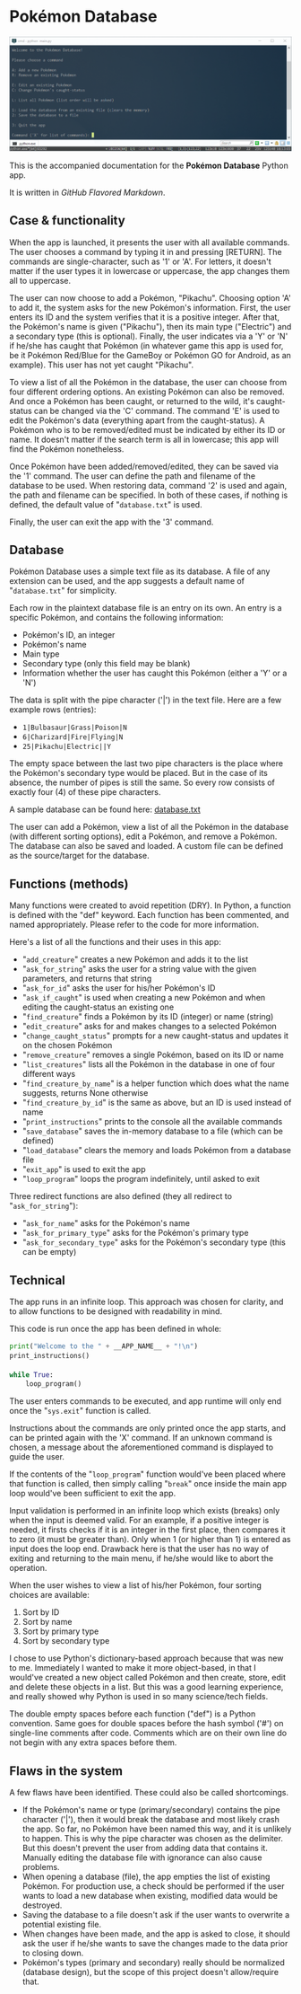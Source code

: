 # Pokémon Database

![Pokémon Database](https://github.com/gotonode/creatures/blob/master/docs/images/app.png)

This is the accompanied documentation for the **Pokémon Database** Python app.

It is written in _GitHub Flavored Markdown_.

## Case & functionality

When the app is launched, it presents the user with all available commands. The user chooses a command by typing it in and pressing [RETURN]. The commands are single-character, such as '1' or 'A'. For letters, it doesn't matter if the user types it in lowercase or uppercase, the app changes them all to uppercase.

The user can now choose to add a Pokémon, "Pikachu". Choosing option 'A' to add it, the system asks for the new Pokémon's information. First, the user enters its ID and the system verifies that it is a positive integer. After that, the Pokémon's name is given ("Pikachu"), then its main type ("Electric") and a secondary type (this is optional). Finally, the user indicates via a 'Y' or 'N' if he/she has caught that Pokémon (in whatever game this app is used for, be it Pokémon Red/Blue for the GameBoy or Pokémon GO for Android, as an example). This user has not yet caught "Pikachu".

To view a list of all the Pokémon in the database, the user can choose from four different ordering options. An existing Pokémon can also be removed. And once a Pokémon has been caught, or returned to the wild, it's caught-status can be changed via the 'C' command. The command 'E' is used to edit the Pokémon's data (everything apart from the caught-status). A Pokémon who is to be removed/edited must be indicated by either its ID or name. It doesn't matter if the search term is all in lowercase; this app will find the Pokémon nonetheless.

Once Pokémon have been added/removed/edited, they can be saved via the '1' command. The user can define the path and filename of the database to be used. When restoring data, command '2' is used and again, the path and filename can be specified. In both of these cases, if nothing is defined, the default value of "`database.txt`" is used.

Finally, the user can exit the app with the '3' command.

## Database

Pokémon Database uses a simple text file as its database. A file of any extension can be used, and the app suggests a default name of "`database.txt`" for simplicity.

Each row in the plaintext database file is an entry on its own. An entry is a specific Pokémon, and contains the following information:

- Pokémon's ID, an integer
- Pokémon's name
- Main type
- Secondary type (only this field may be blank)
- Information whether the user has caught this Pokémon (either a 'Y' or a 'N')

The data is split with the pipe character ('|') in the text file. Here are a few example rows (entries):

- `1|Bulbasaur|Grass|Poison|N`
- `6|Charizard|Fire|Flying|N`
- `25|Pikachu|Electric||Y`

The empty space between the last two pipe characters is the place where the Pokémon's secondary type would be placed. But in the case of its absence, the number of pipes is still the same. So every row consists of exactly four (4) of these pipe characters.

A sample database can be found here: [database.txt](https://github.com/gotonode/creatures/blob/master/database.txt)

The user can add a Pokémon, view a list of all the Pokémon in the database (with different sorting options), edit a Pokémon, and remove a Pokémon. The database can also be saved and loaded. A custom file can be defined as the source/target for the database.

## Functions (methods)

Many functions were created to avoid repetition (DRY). In Python, a function is defined with the "def" keyword. Each function has been commented, and named appropriately. Please refer to the code for more information.

Here's a list of all the functions and their uses in this app:

- "`add_creature`" creates a new Pokémon and adds it to the list
- "`ask_for_string`" asks the user for a string value with the given parameters, and returns that string
- "`ask_for_id`" asks the user for his/her Pokémon's ID
- "`ask_if_caught`" is used when creating a new Pokémon and when editing the caught-status an existing one
- "`find_creature`" finds a Pokémon by its ID (integer) or name (string)
- "`edit_creature`" asks for and makes changes to a selected Pokémon
- "`change_caught_status`" prompts for a new caught-status and updates it on the chosen Pokémon
- "`remove_creature`" removes a single Pokémon, based on its ID or name
- "`list_creatures`" lists all the Pokémon in the database in one of four different ways
- "`find_creature_by_name`" is a helper function which does what the name suggests, returns None otherwise
- "`find_creature_by_id`" is the same as above, but an ID is used instead of name
- "`print_instructions`" prints to the console all the available commands
- "`save_database`" saves the in-memory database to a file (which can be defined)
- "`load_database`" clears the memory and loads Pokémon from a database file
- "`exit_app`" is used to exit the app
- "`loop_program`" loops the program indefinitely, until asked to exit

Three redirect functions are also defined (they all redirect to "`ask_for_string`"):

- "`ask_for_name`" asks for the Pokémon's name
- "`ask_for_primary_type`" asks for the Pokémon's primary type
- "`ask_for_secondary_type`" asks for the Pokémon's secondary type (this can be empty)

## Technical

The app runs in an infinite loop. This approach was chosen for clarity, and to allow functions to be designed with readability in mind.

This code is run once the app has been defined in whole:

```python
print("Welcome to the " + __APP_NAME__ + "!\n")
print_instructions()

while True:
    loop_program()
```

The user enters commands to be executed, and app runtime will only end once the "`sys.exit`" function is called.

Instructions about the commands are only printed once the app starts, and can be printed again with the 'X' command. If an unknown command is chosen, a message about the aforementioned command is displayed to guide the user.

If the contents of the "`loop_program`" function would've been placed where that function is called, then simply calling "`break`" once inside the main app loop would've been sufficient to exit the app.

Input validation is performed in an infinite loop which exists (breaks) only when the input is deemed valid. For an example, if a positive integer is needed, it firsts checks if it is an integer in the first place, then compares it to zero (it must be greater than). Only when 1 (or higher than 1) is entered as input does the loop end. Drawback here is that the user has no way of exiting and returning to the main menu, if he/she would like to abort the operation.

When the user wishes to view a list of his/her Pokémon, four sorting choices are available:

1. Sort by ID
2. Sort by name
3. Sort by primary type
4. Sort by secondary type

I chose to use Python's dictionary-based approach because that was new to me. Immediately I wanted to make it more object-based, in that I would've created a new object called Pokémon and then create, store, edit and delete these objects in a list. But this was a good learning experience, and really showed why Python is used in so many science/tech fields.

The double empty spaces before each function ("def") is a Python convention. Same goes for double spaces before the hash symbol ('#') on single-line comments after code. Comments which are on their own line do not begin with any extra spaces before them.

## Flaws in the system

A few flaws have been identified. These could also be called shortcomings.

- If the Pokémon's name or type (primary/secondary) contains the pipe character ('|'), then it would break the database and most likely crash the app. So far, no Pokémon have been named this way, and it is unlikely to happen. This is why the pipe character was chosen as the delimiter. But this doesn't prevent the user from adding data that contains it. Manually editing the database file with ignorance can also cause problems.
- When opening a database (file), the app empties the list of existing Pokémon. For production use, a check should be performed if the user wants to load a new database when existing, modified data would be destroyed.
- Saving the database to a file doesn't ask if the user wants to overwrite a potential existing file.
- When changes have been made, and the app is asked to close, it should ask the user if he/she wants to save the changes made to the data prior to closing down.
- Pokémon's types (primary and secondary) really should be normalized (database design), but the scope of this project doesn't allow/require that.
